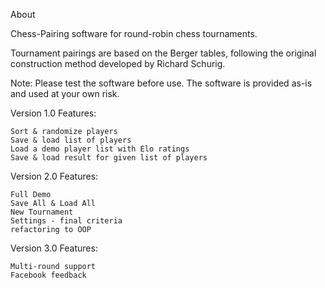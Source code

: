 
About

Chess-Pairing software for round-robin chess tournaments.

Tournament pairings are based on the Berger tables, following the original construction method developed by Richard Schurig.

Note: Please test the software before use. The software is provided as-is and used at your own risk.

Version 1.0
Features:

    Sort & randomize players
    Save & load list of players
    Load a demo player list with Elo ratings
    Save & load result for given list of players

Version 2.0
Features:

    Full Demo
    Save All & Load All
    New Tournament
    Settings - final criteria
    refactoring to OOP

Version 3.0
Features:

    Multi-round support
    Facebook feedback